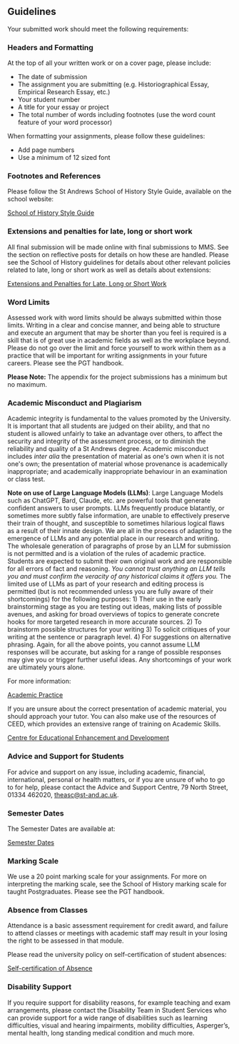 
## Guidelines

Your submitted work should meet the following requirements:

### Headers and Formatting

At the top of all your written work or on a cover page, please include:

* The date of submission
* The assignment you are submitting (e.g. Historiographical Essay, Empirical Research Essay, etc.)
* Your student number
* A title for your essay or project
* The total number of words including footnotes (use the word count feature of your word processor)

When formatting your assignments, please follow these guidelines:

* Add page numbers
* Use a minimum of 12 sized font

### Footnotes and References

Please follow the St Andrews School of History Style Guide, available on the school website:

[School of History Style Guide](https://www.st-andrews.ac.uk/assets/university/schools/school-of-history/documents/current-students/school-of-history-style-guidelines.docx)

### Extensions and penalties for late, long or short work

All final submission will be made online with final submissions to MMS. See the section on reflective posts for details on how these are handled. Please see the School of History guidelines for details about other relevant policies related to late, long or short work as well as details about extensions:

[Extensions and Penalties for Late, Long or Short Work](https://www.st-andrews.ac.uk/history/students/ug/assessment/extensions-and-late-work/)

### Word Limits

Assessed work with word limits should be always submitted within those limits. Writing in a clear and concise manner, and being able to structure and execute an argument that may be shorter than you feel is required is a skill that is of great use in academic fields as well as the workplace beyond. Please do not go over the limit and force yourself to work within them as a practice that will be important for writing assignments in your future careers. Please see the PGT handbook.

**Please Note:** The appendix for the project submissions has a minimum but no maximum.

### Academic Misconduct and Plagiarism

Academic integrity is fundamental to the values promoted by the University. It is important that all students are judged on their ability, and that no student is allowed unfairly to take an advantage over others, to affect the security and integrity of the assessment process, or to diminish the reliability and quality of a St Andrews degree. Academic misconduct includes *inter alia* the presentation of material as one's own when it is not one's own; the presentation of material whose provenance is academically inappropriate; and academically inappropriate behaviour in an examination or class test. 

**Note on use of Large Language Models (LLMs)**: Large Language Models such as ChatGPT, Bard, Claude, etc. are powerful tools that generate confident answers to user prompts. LLMs frequently produce blatantly, or sometimes more subtly false information, are unable to effectively preserve their train of thought, and susceptible to sometimes hilarious logical flaws as a result of their innate design. We are all in the process of adapting to the emergence of LLMs and any potential place in our research and writing. The wholesale generation of paragraphs of prose by an LLM for submission is not permitted and is a violation of the rules of academic practice. Students are expected to submit their own original work and are responsible for all errors of fact and reasoning. *You cannot trust anything an LLM tells you and must confirm the veracity of any historical claims it offers you.* The limited use of LLMs as part of your research and editing process is permitted (but is not recommended unless you are fully aware of their shortcomings) for the following purposes: 1) Their use in the early brainstorming stage as you are testing out ideas, making lists of possible avenues, and asking for broad overviews of topics to generate concrete hooks for more targeted research in more accurate sources. 2) To brainstorm possible structures for your writing 3) To solicit critiques of your writing at the sentence or paragraph level. 4) For suggestions on alternative phrasing. Again, for all the above points, you cannot assume LLM responses will be accurate, but asking for a range of possible responses may give you or trigger further useful ideas. Any shortcomings of your work are ultimately yours alone.

For more information: 

[Academic Practice](https://www.st-andrews.ac.uk/students/rules/academicpractice/)

If you are unsure about the correct presentation of academic material, you should approach your tutor. You can also make use of the resources of CEED, which provides an extensive range of training on Academic Skills.

[Centre for Educational Enhancement and Development](https://www.st-andrews.ac.uk/ceed/)

### Advice and Support for Students

For advice and support on any issue, including academic, financial, international, personal or health matters, or if you are unsure of who to go to for help, please contact the Advice and Support Centre, 79 North Street, 01334 462020, theasc@st-and.ac.uk.  

### Semester Dates

The Semester Dates are available at:  

[Semester Dates](https://www.st-andrews.ac.uk/semesterdates/)

### Marking Scale

We use a 20 point marking scale for your assignments. For more on interpreting the marking scale, see the School of History marking scale for taught Postgraduates. Please see the PGT handbook.

### Absence from Classes

Attendance is a basic assessment requirement for credit award, and failure to attend classes or meetings with academic staff may result in your losing the right to be assessed in that module. 

Please read the university policy on self-certification of student absences:

[Self-certification of Absence](https://www.st-andrews.ac.uk/students/rules/selfcertification/)

### Disability Support

If you require support for disability reasons, for example teaching and exam arrangements, please contact the Disability Team in Student Services who can provide support for a wide range of disabilities such as learning difficulties, visual and hearing impairments, mobility difficulties, Asperger’s, mental health, long standing medical condition and much more.

